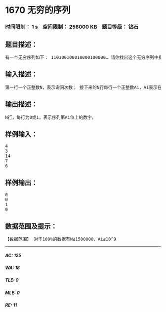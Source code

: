 # 1670 无穷的序列   
### 时间限制： 1 s&nbsp;&nbsp;&nbsp;&nbsp;空间限制： 256000 KB&nbsp;&nbsp;&nbsp;&nbsp;题目等级： 钻石  
## 题目描述：  

<pre>
有一个无穷序列如下： 110100100010000100000… 请你找出这个无穷序列中指定位置上的数字
</pre>
  
  
## 输入描述：  

<pre>
第一行一个正整数N，表示询问次数； 接下来的N行每行一个正整数Ai，Ai表示在序列中的位置。
</pre>
  
  
## 输出描述：  

<pre>
N行，每行为0或1，表示序列第Ai位上的数字。 
</pre>
  
  
## 样例输入：  

<pre>
4
3
14
7
6
</pre>
  
  
## 样例输出：  

<pre>
0
0
1
0
</pre>
  
  
## 数据范围及提示：  

<pre>
【数据范围】 对于100%的数据有N≤1500000，Ai≤10^9
</pre>
  
  
***  

##### AC: 125  
##### WA: 18  
##### TLE: 0  
##### MLE: 0  
##### RE: 11  

